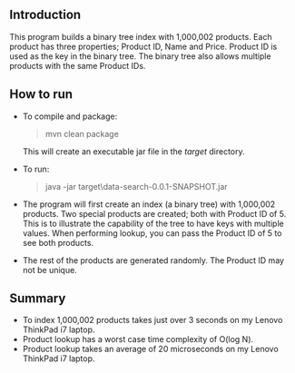## Introduction
This program builds a binary tree index with 1,000,002 products. Each product has three properties; Product ID, Name and Price. Product ID is used as the key in the binary tree. The binary tree also allows multiple products with the same Product IDs.


## How to run
* To compile and package:
	> mvn clean package
	
	This will create an executable jar file in the *target* directory.
* To run:

	> java -jar target\data-search-0.0.1-SNAPSHOT.jar
* The program will first create an index (a binary tree) with 1,000,002 products. Two special products are created; both with Product ID of 5. This is to illustrate the capability of the tree to have keys with multiple values. When performing lookup, you can pass the Product ID of 5 to see both products.
* The rest of the products are generated randomly. The Product ID may not be unique.


## Summary
* To index 1,000,002 products takes just over 3 seconds on my Lenovo ThinkPad i7 laptop.
* Product lookup has a worst case time complexity of O(log N).
* Product lookup takes an average of 20 microseconds on my Lenovo ThinkPad i7 laptop.
